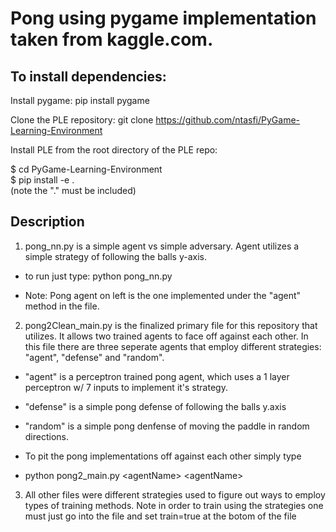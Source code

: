 # Pong using pygame implementation taken from kaggle.com. 

## To install dependencies:
Install pygame: pip install pygame

Clone the PLE repository: git clone https://github.com/ntasfi/PyGame-Learning-Environment

Install PLE from the root directory of the PLE repo:

$ cd PyGame-Learning-Environment\
$ pip install -e .\
(note the "." must be included)

## Description
1. pong_nn.py is a simple agent vs simple adversary. Agent utilizes a simple strategy of following the balls y-axis.

* to run just type: python pong_nn.py

* Note: Pong agent on left is the one implemented under the "agent" method in the file.

2. pong2Clean_main.py is the finalized primary file for this repository that utilizes. It allows two trained agents to face off against each other.
In this file there are three seperate agents that employ different strategies: "agent", "defense" and "random".

* "agent" is a perceptron trained pong agent, which uses a 1 layer perceptron w/ 7 inputs to implement it's strategy.

* "defense" is a simple pong defense of following the balls y.axis

* "random" is a simple pong denfense of moving the paddle in random directions.

* To pit the pong implementations off against each other simply type

* python pong2_main.py \<agentName> \<agentName>


3. All other files were different strategies used to figure out ways to employ types of training methods. Note in order to train using the strategies one must just go into the file and set train=true at the botom of the file